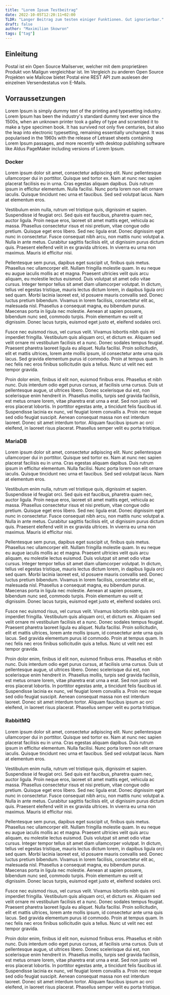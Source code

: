 ```yaml
---
title: "Lorem Ipsum Testbeitrag"
date: 2022-10-05T12:20:11+02:00
TLDR: "Langer Beitrag zum testen einiger Funktionen. Gut ignorierbar."
draft: false
author: "Maximilian Skowron"
tags: ["tag"]
---
```


## Einleitung

Postal ist ein Open Source Mailserver, welcher mit dem proprietären Produkt von
Mailgun vergleichbar ist.
Im Vergleich zu anderen Open Source Projekten wie Mailcow bietet Postal eine REST
API zum auslesen der einzelnen Versendestatus von E-Mails.

## Vorraussetzungen

Lorem Ipsum is simply dummy text of the printing and typesetting industry. Lorem Ipsum has been the industry's standard dummy text ever since the 1500s, when an unknown printer took a galley of type and scrambled it to make a type specimen book. It has survived not only five centuries, but also the leap into electronic typesetting, remaining essentially unchanged. It was popularised in the 1960s with the release of Letraset sheets containing Lorem Ipsum passages, and more recently with desktop publishing software like Aldus PageMaker including versions of Lorem Ipsum.

### Docker

Lorem ipsum dolor sit amet, consectetur adipiscing elit. Nunc pellentesque ullamcorper dui in porttitor. Quisque sed tortor ex. Nam at nunc nec sapien placerat facilisis eu in urna. Cras egestas aliquam dapibus. Duis rutrum ipsum in efficitur elementum. Nulla facilisi. Nunc porta lorem non elit ornare iaculis. Quisque tincidunt nec urna et faucibus. Sed sed volutpat lacus. Nam at elementum eros.

Vestibulum enim nulla, rutrum vel tristique quis, dignissim et sapien. Suspendisse id feugiat orci. Sed quis est faucibus, pharetra quam nec, auctor ligula. Proin neque eros, laoreet sit amet mattis eget, vehicula ac massa. Phasellus consectetur risus et nisi pretium, vitae congue odio pretium. Quisque eget eros libero. Sed nec ligula erat. Donec dignissim eget nunc in consectetur. Fusce consequat nibh arcu, non mattis nunc volutpat a. Nulla in ante metus. Curabitur sagittis facilisis elit, ut dignissim purus dictum quis. Praesent eleifend velit in ex gravida ultrices. In viverra eu urna non maximus. Mauris id efficitur nisi.

Pellentesque sem purus, dapibus eget suscipit ut, finibus quis metus. Phasellus nec ullamcorper elit. Nullam fringilla molestie quam. In eu neque eu augue iaculis mollis ac et magna. Praesent ultricies velit quis arcu aliquam, eu molestie lectus euismod. Duis volutpat sit amet odio vitae cursus. Integer tempor tellus sit amet diam ullamcorper volutpat. In dictum, tellus vel egestas tristique, mauris lectus dictum lorem, in dapibus ligula orci sed quam. Morbi lacinia laoreet est, id posuere mauris convallis sed. Donec luctus pretium bibendum. Vivamus in lorem facilisis, consectetur elit ac, malesuada nisl. Phasellus a consequat magna, eu bibendum purus. Maecenas porta in ligula nec molestie. Aenean at sapien posuere, bibendum nunc sed, commodo turpis. Proin elementum eu velit ut dignissim. Donec lacus turpis, euismod eget justo et, eleifend sodales orci.

Fusce nec euismod risus, vel cursus velit. Vivamus lobortis nibh quis mi imperdiet fringilla. Vestibulum quis aliquam orci, et dictum ex. Aliquam sed velit ornare mi vestibulum facilisis et a nunc. Donec sodales tempus feugiat. Praesent pharetra laoreet ligula eu aliquet. Nulla facilisi. Proin sollicitudin, elit et mattis ultrices, lorem ante mollis ipsum, id consectetur ante urna quis lacus. Sed gravida elementum purus id commodo. Proin at tempus quam. In nec felis nec eros finibus sollicitudin quis a tellus. Nunc ut velit nec est tempor gravida.

Proin dolor enim, finibus id elit non, euismod finibus eros. Phasellus et nibh nunc. Duis interdum odio eget purus cursus, at facilisis urna cursus. Duis ut pellentesque augue, ut ultrices libero. Donec scelerisque dui est, non scelerisque enim hendrerit in. Phasellus mollis, turpis sed gravida facilisis, est metus ornare lorem, vitae pharetra erat urna a erat. Sed non justo vel eros placerat lobortis. In porttitor egestas ante, a tincidunt felis faucibus id. Suspendisse lacinia ex nunc, vel feugiat lorem convallis a. Proin nec neque sed odio feugiat suscipit. Aenean consequat massa non est interdum laoreet. Donec sit amet interdum tortor. Aliquam faucibus ipsum ac orci eleifend, in laoreet risus placerat. Phasellus semper velit eu porta tristique.

### MariaDB

Lorem ipsum dolor sit amet, consectetur adipiscing elit. Nunc pellentesque ullamcorper dui in porttitor. Quisque sed tortor ex. Nam at nunc nec sapien placerat facilisis eu in urna. Cras egestas aliquam dapibus. Duis rutrum ipsum in efficitur elementum. Nulla facilisi. Nunc porta lorem non elit ornare iaculis. Quisque tincidunt nec urna et faucibus. Sed sed volutpat lacus. Nam at elementum eros.

Vestibulum enim nulla, rutrum vel tristique quis, dignissim et sapien. Suspendisse id feugiat orci. Sed quis est faucibus, pharetra quam nec, auctor ligula. Proin neque eros, laoreet sit amet mattis eget, vehicula ac massa. Phasellus consectetur risus et nisi pretium, vitae congue odio pretium. Quisque eget eros libero. Sed nec ligula erat. Donec dignissim eget nunc in consectetur. Fusce consequat nibh arcu, non mattis nunc volutpat a. Nulla in ante metus. Curabitur sagittis facilisis elit, ut dignissim purus dictum quis. Praesent eleifend velit in ex gravida ultrices. In viverra eu urna non maximus. Mauris id efficitur nisi.

Pellentesque sem purus, dapibus eget suscipit ut, finibus quis metus. Phasellus nec ullamcorper elit. Nullam fringilla molestie quam. In eu neque eu augue iaculis mollis ac et magna. Praesent ultricies velit quis arcu aliquam, eu molestie lectus euismod. Duis volutpat sit amet odio vitae cursus. Integer tempor tellus sit amet diam ullamcorper volutpat. In dictum, tellus vel egestas tristique, mauris lectus dictum lorem, in dapibus ligula orci sed quam. Morbi lacinia laoreet est, id posuere mauris convallis sed. Donec luctus pretium bibendum. Vivamus in lorem facilisis, consectetur elit ac, malesuada nisl. Phasellus a consequat magna, eu bibendum purus. Maecenas porta in ligula nec molestie. Aenean at sapien posuere, bibendum nunc sed, commodo turpis. Proin elementum eu velit ut dignissim. Donec lacus turpis, euismod eget justo et, eleifend sodales orci.

Fusce nec euismod risus, vel cursus velit. Vivamus lobortis nibh quis mi imperdiet fringilla. Vestibulum quis aliquam orci, et dictum ex. Aliquam sed velit ornare mi vestibulum facilisis et a nunc. Donec sodales tempus feugiat. Praesent pharetra laoreet ligula eu aliquet. Nulla facilisi. Proin sollicitudin, elit et mattis ultrices, lorem ante mollis ipsum, id consectetur ante urna quis lacus. Sed gravida elementum purus id commodo. Proin at tempus quam. In nec felis nec eros finibus sollicitudin quis a tellus. Nunc ut velit nec est tempor gravida.

Proin dolor enim, finibus id elit non, euismod finibus eros. Phasellus et nibh nunc. Duis interdum odio eget purus cursus, at facilisis urna cursus. Duis ut pellentesque augue, ut ultrices libero. Donec scelerisque dui est, non scelerisque enim hendrerit in. Phasellus mollis, turpis sed gravida facilisis, est metus ornare lorem, vitae pharetra erat urna a erat. Sed non justo vel eros placerat lobortis. In porttitor egestas ante, a tincidunt felis faucibus id. Suspendisse lacinia ex nunc, vel feugiat lorem convallis a. Proin nec neque sed odio feugiat suscipit. Aenean consequat massa non est interdum laoreet. Donec sit amet interdum tortor. Aliquam faucibus ipsum ac orci eleifend, in laoreet risus placerat. Phasellus semper velit eu porta tristique.

### RabbitMQ

Lorem ipsum dolor sit amet, consectetur adipiscing elit. Nunc pellentesque ullamcorper dui in porttitor. Quisque sed tortor ex. Nam at nunc nec sapien placerat facilisis eu in urna. Cras egestas aliquam dapibus. Duis rutrum ipsum in efficitur elementum. Nulla facilisi. Nunc porta lorem non elit ornare iaculis. Quisque tincidunt nec urna et faucibus. Sed sed volutpat lacus. Nam at elementum eros.

Vestibulum enim nulla, rutrum vel tristique quis, dignissim et sapien. Suspendisse id feugiat orci. Sed quis est faucibus, pharetra quam nec, auctor ligula. Proin neque eros, laoreet sit amet mattis eget, vehicula ac massa. Phasellus consectetur risus et nisi pretium, vitae congue odio pretium. Quisque eget eros libero. Sed nec ligula erat. Donec dignissim eget nunc in consectetur. Fusce consequat nibh arcu, non mattis nunc volutpat a. Nulla in ante metus. Curabitur sagittis facilisis elit, ut dignissim purus dictum quis. Praesent eleifend velit in ex gravida ultrices. In viverra eu urna non maximus. Mauris id efficitur nisi.

Pellentesque sem purus, dapibus eget suscipit ut, finibus quis metus. Phasellus nec ullamcorper elit. Nullam fringilla molestie quam. In eu neque eu augue iaculis mollis ac et magna. Praesent ultricies velit quis arcu aliquam, eu molestie lectus euismod. Duis volutpat sit amet odio vitae cursus. Integer tempor tellus sit amet diam ullamcorper volutpat. In dictum, tellus vel egestas tristique, mauris lectus dictum lorem, in dapibus ligula orci sed quam. Morbi lacinia laoreet est, id posuere mauris convallis sed. Donec luctus pretium bibendum. Vivamus in lorem facilisis, consectetur elit ac, malesuada nisl. Phasellus a consequat magna, eu bibendum purus. Maecenas porta in ligula nec molestie. Aenean at sapien posuere, bibendum nunc sed, commodo turpis. Proin elementum eu velit ut dignissim. Donec lacus turpis, euismod eget justo et, eleifend sodales orci.

Fusce nec euismod risus, vel cursus velit. Vivamus lobortis nibh quis mi imperdiet fringilla. Vestibulum quis aliquam orci, et dictum ex. Aliquam sed velit ornare mi vestibulum facilisis et a nunc. Donec sodales tempus feugiat. Praesent pharetra laoreet ligula eu aliquet. Nulla facilisi. Proin sollicitudin, elit et mattis ultrices, lorem ante mollis ipsum, id consectetur ante urna quis lacus. Sed gravida elementum purus id commodo. Proin at tempus quam. In nec felis nec eros finibus sollicitudin quis a tellus. Nunc ut velit nec est tempor gravida.

Proin dolor enim, finibus id elit non, euismod finibus eros. Phasellus et nibh nunc. Duis interdum odio eget purus cursus, at facilisis urna cursus. Duis ut pellentesque augue, ut ultrices libero. Donec scelerisque dui est, non scelerisque enim hendrerit in. Phasellus mollis, turpis sed gravida facilisis, est metus ornare lorem, vitae pharetra erat urna a erat. Sed non justo vel eros placerat lobortis. In porttitor egestas ante, a tincidunt felis faucibus id. Suspendisse lacinia ex nunc, vel feugiat lorem convallis a. Proin nec neque sed odio feugiat suscipit. Aenean consequat massa non est interdum laoreet. Donec sit amet interdum tortor. Aliquam faucibus ipsum ac orci eleifend, in laoreet risus placerat. Phasellus semper velit eu porta tristique.
